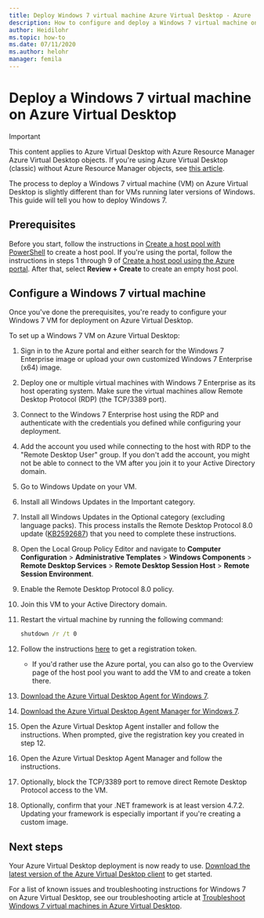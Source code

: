 ```yaml
---
title: Deploy Windows 7 virtual machine Azure Virtual Desktop - Azure
description: How to configure and deploy a Windows 7 virtual machine on Azure Virtual Desktop.
author: Heidilohr
ms.topic: how-to
ms.date: 07/11/2020
ms.author: helohr
manager: femila
---
```

# Deploy a Windows 7 virtual machine on Azure Virtual Desktop

>[!IMPORTANT]
>This content applies to Azure Virtual Desktop with Azure Resource Manager Azure Virtual Desktop objects. If you're using Azure Virtual Desktop (classic) without Azure Resource Manager objects, see [this article](./virtual-desktop-fall-2019/deploy-windows-7-virtual-machine.md).

The process to deploy a Windows 7 virtual machine (VM) on Azure Virtual Desktop is slightly different than for VMs running later versions of Windows. This guide will tell you how to deploy Windows 7.

## Prerequisites

Before you start, follow the instructions in [Create a host pool with PowerShell](create-host-pools-powershell.md) to create a host pool. If you're using the portal, follow the instructions in steps 1 through 9 of [Create a host pool using the Azure portal](create-host-pools-azure-marketplace.md). After that, select **Review + Create** to create an empty host pool.

## Configure a Windows 7 virtual machine

Once you've done the prerequisites, you're ready to configure your Windows 7 VM for deployment on Azure Virtual Desktop.

To set up a Windows 7 VM on Azure Virtual Desktop:

1. Sign in to the Azure portal and either search for the Windows 7 Enterprise image or upload your own customized Windows 7 Enterprise (x64) image.
2. Deploy one or multiple virtual machines with Windows 7 Enterprise as its host operating system. Make sure the virtual machines allow Remote Desktop Protocol (RDP) (the TCP/3389 port).
3. Connect to the Windows 7 Enterprise host using the RDP and authenticate with the credentials you defined while configuring your deployment.
4. Add the account you used while connecting to the host with RDP to the "Remote Desktop User" group. If you don't add the account, you might not be able to connect to the VM after you join it to your Active Directory domain.
5. Go to Windows Update on your VM.
6. Install all Windows Updates in the Important category.
7. Install all Windows Updates in the Optional category (excluding language packs). This process installs the Remote Desktop Protocol 8.0 update ([KB2592687](https://www.microsoft.com/download/details.aspx?id=35387)) that you need to complete these instructions.
8. Open the Local Group Policy Editor and navigate to **Computer Configuration** > **Administrative Templates** > **Windows Components** > **Remote Desktop Services** > **Remote Desktop Session Host** > **Remote Session Environment**.
9. Enable the Remote Desktop Protocol 8.0 policy.
10. Join this VM to your Active Directory domain.
11. Restart the virtual machine by running the following command:

     ```cmd
     shutdown /r /t 0
     ```

12. Follow the instructions [here](/powershell/module/az.desktopvirtualization/new-azwvdregistrationinfo) to get a registration token.

      - If you'd rather use the Azure portal, you can also go to the Overview page of the host pool you want to add the VM to and create a token there.

13. [Download the Azure Virtual Desktop Agent for Windows 7](https://query.prod.cms.rt.microsoft.com/cms/api/am/binary/RE3JZCm).
14. [Download the Azure Virtual Desktop Agent Manager for Windows 7](https://query.prod.cms.rt.microsoft.com/cms/api/am/binary/RE3K2e3).
15. Open the Azure Virtual Desktop Agent installer and follow the instructions. When prompted, give the registration key you created in step 12.
16. Open the Azure Virtual Desktop Agent Manager and follow the instructions.
17. Optionally, block the TCP/3389 port to remove direct Remote Desktop Protocol access to the VM.
18. Optionally, confirm that your .NET framework is at least version 4.7.2. Updating your framework is especially important if you're creating a custom image.

## Next steps

Your Azure Virtual Desktop deployment is now ready to use. [Download the latest version of the Azure Virtual Desktop client](https://aka.ms/wvd/clients/windows) to get started.

For a list of known issues and troubleshooting instructions for Windows 7 on Azure Virtual Desktop, see our troubleshooting article at [Troubleshoot Windows 7 virtual machines in Azure Virtual Desktop](./virtual-desktop-fall-2019/troubleshoot-windows-7-vm.md).
